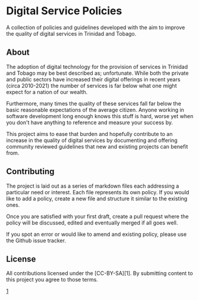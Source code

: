 # Digital Service Policies

A collection of policies and guidelines developed with the aim to improve the 
quality of digital services in Trinidad and Tobago.

## About

The adoption of digital technology for the provision of services in Trinidad
and Tobago may be best described as; unfortunate. While both the private and 
public sectors have increased their digital offerings in recent years 
(circa 2010-2021) the number of services is far below what one might expect
for a nation of our wealth.

Furthermore, many times the quality of these services fall far below the basic 
reasonable expectations of the average citizen. Anyone working in software 
development long enough knows this stuff is hard, worse yet when you don't have
anything to reference and measure your success by.

This project aims to ease that burden and hopefully contribute to an increase
in the quality of digital services by documenting and offering community
reviewed guidelines that new and existing projects can benefit from.

## Contributing

The project is laid out as a series of markdown files each addressing a
particular need or interest. Each file represents its own policy. If you
would like to add a policy, create a new file and structure it similar to 
the existing ones.

Once you are satisfied with your first draft, create a pull request where
the policy will be discussed, edited and eventually merged if all goes well.

If you spot an error or would like to amend and existing policy, please
use the Github issue tracker.

## License

All contributions licensed under the [CC-BY-SA][1]. By submitting content to
this project you agree to those terms.

[1](https://creativecommons.org/licenses/by-sa/4.0/)
